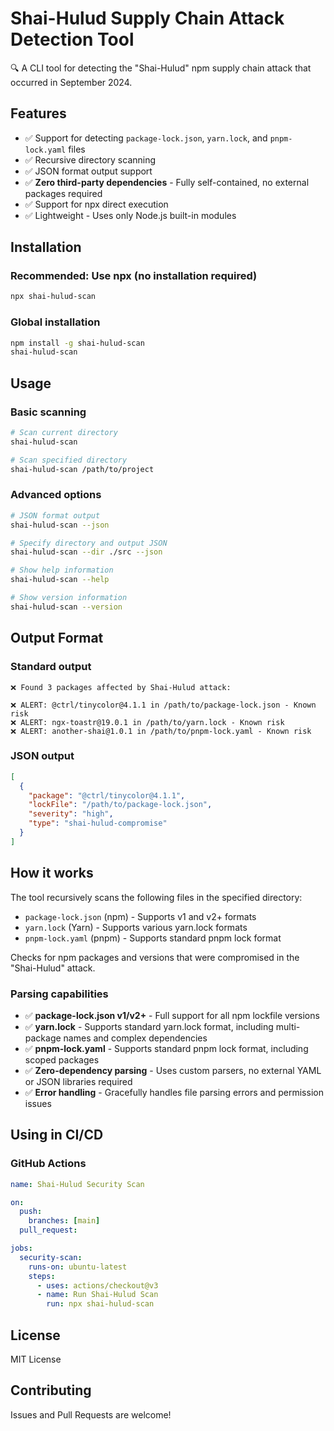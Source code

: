 # Shai-Hulud Supply Chain Attack Detection Tool

🔍 A CLI tool for detecting the "Shai-Hulud" npm supply chain attack that occurred in September 2024.

## Features

- ✅ Support for detecting `package-lock.json`, `yarn.lock`, and `pnpm-lock.yaml` files
- ✅ Recursive directory scanning
- ✅ JSON format output support
- ✅ **Zero third-party dependencies** - Fully self-contained, no external packages required
- ✅ Support for npx direct execution
- ✅ Lightweight - Uses only Node.js built-in modules

## Installation

### Recommended: Use npx (no installation required)

```bash
npx shai-hulud-scan
```

### Global installation

```bash
npm install -g shai-hulud-scan
shai-hulud-scan
```

## Usage

### Basic scanning

```bash
# Scan current directory
shai-hulud-scan

# Scan specified directory
shai-hulud-scan /path/to/project
```

### Advanced options

```bash
# JSON format output
shai-hulud-scan --json

# Specify directory and output JSON
shai-hulud-scan --dir ./src --json

# Show help information
shai-hulud-scan --help

# Show version information
shai-hulud-scan --version
```

## Output Format

### Standard output
```
❌ Found 3 packages affected by Shai-Hulud attack:

❌ ALERT: @ctrl/tinycolor@4.1.1 in /path/to/package-lock.json - Known risk
❌ ALERT: ngx-toastr@19.0.1 in /path/to/yarn.lock - Known risk
❌ ALERT: another-shai@1.0.1 in /path/to/pnpm-lock.yaml - Known risk
```

### JSON output
```json
[
  {
    "package": "@ctrl/tinycolor@4.1.1",
    "lockFile": "/path/to/package-lock.json",
    "severity": "high",
    "type": "shai-hulud-compromise"
  }
]
```

## How it works

The tool recursively scans the following files in the specified directory:
- `package-lock.json` (npm) - Supports v1 and v2+ formats
- `yarn.lock` (Yarn) - Supports various yarn.lock formats
- `pnpm-lock.yaml` (pnpm) - Supports standard pnpm lock format

Checks for npm packages and versions that were compromised in the "Shai-Hulud" attack.

### Parsing capabilities

- ✅ **package-lock.json v1/v2+** - Full support for all npm lockfile versions
- ✅ **yarn.lock** - Supports standard yarn.lock format, including multi-package names and complex dependencies
- ✅ **pnpm-lock.yaml** - Supports standard pnpm lock format, including scoped packages
- ✅ **Zero-dependency parsing** - Uses custom parsers, no external YAML or JSON libraries required
- ✅ **Error handling** - Gracefully handles file parsing errors and permission issues

## Using in CI/CD

### GitHub Actions

```yaml
name: Shai-Hulud Security Scan

on:
  push:
    branches: [main]
  pull_request:

jobs:
  security-scan:
    runs-on: ubuntu-latest
    steps:
      - uses: actions/checkout@v3
      - name: Run Shai-Hulud Scan
        run: npx shai-hulud-scan
```


## License

MIT License

## Contributing

Issues and Pull Requests are welcome!